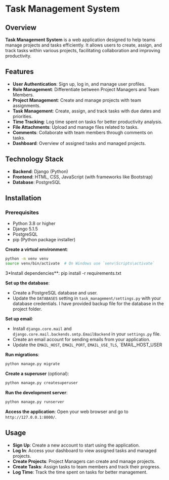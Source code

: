 # Task Management System

## Overview
**Task Management System** is a web application designed to help teams manage projects and tasks efficiently. It allows users to create, assign, and track tasks within various projects, facilitating collaboration and improving productivity.

## Features
- **User Authentication**: Sign up, log in, and manage user profiles.
- **Role Management**: Differentiate between Project Managers and Team Members.
- **Project Management**: Create and manage projects with team assignments.
- **Task Management**: Create, assign, and track tasks with due dates and priorities.
- **Time Tracking**: Log time spent on tasks for better productivity analysis.
- **File Attachments**: Upload and manage files related to tasks.
- **Comments**: Collaborate with team members through comments on tasks.
- **Dashboard**: Overview of assigned tasks and managed projects.

## Technology Stack
- **Backend**: Django (Python)
- **Frontend**: HTML, CSS, JavaScript (with frameworks like Bootstrap)
- **Database**: PostgreSQL

## Installation

### Prerequisites
- Python 3.8 or higher
- Django 5.1.5
- PostgreSQL
- pip (Python package installer) 



**Create a virtual environment**:
   ```bash
   python -m venv venv
   source venv/bin/activate  # On Windows use `venv\Scripts\activate`
   ```

3*Install dependencies**:
     pip install -r requirements.txt
  

**Set up the database**:
   - Create a PostgreSQL database and user.
   - Update the `DATABASES` setting in `task_management/settings.py` with your database credentials.
   I have provided backup file for the database in the project folder.

**Set up email**:
   - Install `django.core.mail` and `django.core.mail.backends.smtp.EmailBackend` in your `settings.py` file.
   - Create an email account for sending emails from your application.
   - Update the `EMAIL_HOST`, `EMAIL_PORT`, `EMAIL_USE_TLS`, `EMAIL_HOST_USER

**Run migrations**:
   ```bash
   python manage.py migrate
   ```

**Create a superuser** (optional):
   ```bash
   python manage.py createsuperuser
   ```

**Run the development server**:
   ```bash
   python manage.py runserver
   ```

**Access the application**:
   Open your web browser and go to `http://127.0.0.1:8000/`.

## Usage
- **Sign Up**: Create a new account to start using the application.
- **Log In**: Access your dashboard to view assigned tasks and managed projects.
- **Create Projects**: Project Managers can create and manage projects.
- **Create Tasks**: Assign tasks to team members and track their progress.
- **Log Time**: Track the time spent on tasks for better management.

